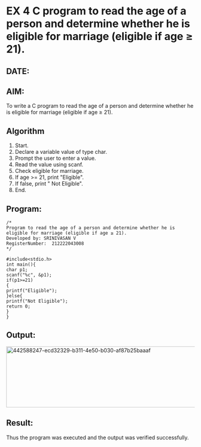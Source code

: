 # EX 4 C program to read the age of a person and determine whether he is eligible for marriage (eligible if age ≥ 21).
## DATE:
## AIM:
To write a C program to read the age of a person and determine whether he is eligible for marriage (eligible if age ≥ 21).

## Algorithm
1. Start.
2. Declare a variable value of type char.
3. Prompt the user to enter a value.
4. Read the value using scanf.
5.  Check eligible for marriage.
6.  If age >= 21, print "Eligible".
7.  If false, print " Not Eligible".
8.  End. 

## Program:
```
/*
Program to read the age of a person and determine whether he is eligible for marriage (eligible if age ≥ 21).
Developed by: SRINIVASAN V
RegisterNumber:  212222043008
*/
```
```
#include<stdio.h> 
int main(){ 
char p1; 
scanf("%c", &p1); 
if(p1>=21) 
{ 
printf("Eligible"); 
}else{
printf("Not Eligible");
return 0; 
}
}
```

## Output:
<img width="774" height="163" alt="442588247-ecd32329-b311-4e50-b030-af87b25baaaf" src="https://github.com/user-attachments/assets/27281225-352a-41c7-b42f-db8fb7001ad8" />



## Result:
Thus the program was executed and the output was verified successfully.
